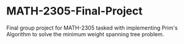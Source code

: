# MATH-2305-Final-Project
 Final group project for MATH-2305 tasked with implementing Prim's Algorithm to solve the minimum weight spanning tree problem.
